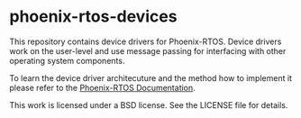 # phoenix-rtos-devices
This repository contains device drivers for Phoenix-RTOS. Device drivers work on the user-level and use message passing for interfacing with other operating system components.

To learn the device driver architecuture and the method how to implement it please refer to the [Phoenix-RTOS Documentation](https://github.com/phoenix-rtos/phoenix-rtos-doc/).

This work is licensed under a BSD license. See the LICENSE file for details.
